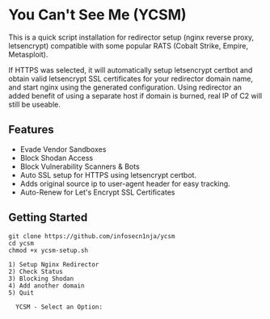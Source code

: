 # You Can't See Me (YCSM)

This is a quick script installation for redirector setup (nginx reverse proxy, letsencrypt) compatible with some popular RATS (Cobalt Strike, Empire, Metasploit).

If HTTPS was selected, it will automatically setup letsencrypt certbot and obtain valid letsencrypt SSL certificates for your redirector domain name, and start nginx using the generated configuration. Using redirector an added benefit of using a separate host if domain is burned, real IP of C2 will still be useable. 

## Features
* Evade Vendor Sandboxes
* Block Shodan Access
* Block Vulnerability Scanners & Bots
* Auto SSL setup for HTTPS using letsencrypt certbot.
* Adds original source ip to user-agent header for easy tracking.
* Auto-Renew for Let's Encrypt SSL Certificates

## Getting Started
```
git clone https://github.com/infosecn1nja/ycsm
cd ycsm
chmod +x ycsm-setup.sh

1) Setup Nginx Redirector
2) Check Status
3) Blocking Shodan
4) Add another domain
5) Quit

  YCSM - Select an Option:
```
